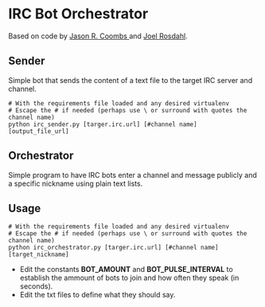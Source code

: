 # IRC Bot Orchestrator

Based on code by [Jason R. Coombs ](https://github.com/jaraco) and [Joel Rosdahl](joel@rosdahl.net).
## Sender

Simple bot that sends the content of a text file to the target IRC server and channel.
```
# With the requirements file loaded and any desired virtualenv
# Escape the # if needed (perhaps use \ or surround with quotes the channel name)
python irc_sender.py [targer.irc.url] [#channel name] [output_file_url]

```

## Orchestrator
Simple program to have IRC bots enter a channel and message publicly and a specific nickname using plain text lists.


## Usage
```
# With the requirements file loaded and any desired virtualenv
# Escape the # if needed (perhaps use \ or surround with quotes the channel name)
python irc_orchestrator.py [targer.irc.url] [#channel name] [target_nickname]
```
* Edit the constants **BOT_AMOUNT** and **BOT_PULSE_INTERVAL** to establish the ammount of bots to join and how often they speak (in seconds).
* Edit the txt files to define what they should say. 